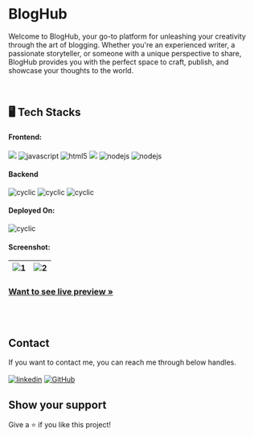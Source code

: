 # BlogHub

Welcome to BlogHub, your go-to platform for unleashing your creativity through the art of blogging. Whether you're an experienced writer, a passionate storyteller, or someone with a unique perspective to share, BlogHub provides you with the perfect space to craft, publish, and showcase your thoughts to the world.
   
<br />

<h2 align="">🖥️ Tech Stacks</h2>

<h4 align="">Frontend:</h4>

<p align="">
   <img src="https://shields.io/badge/React-27374D?logo=react&style=for-the-badge" >
  <img src="https://img.shields.io/badge/JavaScript-323330?style=for-the-badge&logo=javascript&logoColor=F7DF1E" alt="javascript" />
  <img src="https://img.shields.io/badge/HTML5-E34F26?style=for-the-badge&logo=html5&logoColor=white" alt="html5" />
  <img src = "https://img.shields.io/badge/-CSS3-1572B6?style=for-the-badge&logo=css3&logoColor=white">
  <img src="https://img.shields.io/badge/Tailwind_CSS-27374D?style=for-the-badge&logo=tailwind-css&" alt="nodejs" />
  <img src="https://img.shields.io/badge/Vite-323330?style=for-the-badge&logo=vite" alt="nodejs" />
</p>

<h4 align="">Backend</h4>

<p align="">
   <img src="https://img.shields.io/badge/Node.js-393?logo=nodedotjs&logoColor=fff&style=for-the-badge" alt="cyclic" />
   <img src="https://img.shields.io/badge/Express-000?logo=express&logoColor=fff&style=for-the-badge" alt="cyclic" />
   <img src="https://img.shields.io/badge/MongoDB-47A248?logo=mongodb&logoColor=fff&style=for-the-badge" alt="cyclic" />
</p>

<h4 align="">Deployed On:</h4>

<p align="">
  <img src="https://img.shields.io/badge/Netlify-430098?style=for-the-badge&logo=netlify&logoColor=white" alt="cyclic" />
</p>

<h4 align="">Screenshot:</h4>

![1](https://github.com/gurrudev/Blog-Hub/assets/80522156/dd4e8b63-16f8-4b97-9b4f-a17595961017) | ![2](https://github.com/gurrudev/Blog-Hub/assets/80522156/22eb1ee6-5c95-41b4-b587-5b5cde9e7cbd) |
| :---: | :---: |



<h3 align=""><a href="https://bloghubsite.netlify.app/"><strong>Want to see live preview »</strong></a></h3>


<br />


<br />


## Contact

If you want to contact me, you can reach me through below handles. <br /><br />
[![linkedin](https://img.shields.io/badge/Ashutosh_Pawar-0077B5?style=for-the-badge&logo=linkedin&logoColor=white)](https://www.linkedin.com/in/gurrudev/)
[![GitHub](https://img.shields.io/badge/gurrudev-27374D?style=for-the-badge&logo=Github&logoColor=white)](https://github.com/gurrudev)


## Show your support

Give a ⭐️ if you like this project!
